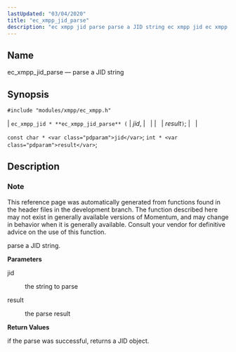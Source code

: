 ```yaml
---
lastUpdated: "03/04/2020"
title: "ec_xmpp_jid_parse"
description: "ec xmpp jid parse parse a JID string ec xmpp jid ec xmpp jid parse jid result const char jid int result This reference page was automatically generated from functions found in the header files in the development branch The function described here may not exist in generally available versions..."
---
```


<a name="apis.ec_xmpp_jid_parse"></a> 
## Name

ec_xmpp_jid_parse — parse a JID string

## Synopsis

`#include "modules/xmpp/ec_xmpp.h"`

| `ec_xmpp_jid * **ec_xmpp_jid_parse** (` | <var class="pdparam">jid</var>, |   |
|   | <var class="pdparam">result</var>`)`; |   |

`const char * <var class="pdparam">jid</var>`;
`int * <var class="pdparam">result</var>`;<a name="idp64571824"></a> 
## Description

### Note

This reference page was automatically generated from functions found in the header files in the development branch. The function described here may not exist in generally available versions of Momentum, and may change in behavior when it is generally available. Consult your vendor for definitive advice on the use of this function.

parse a JID string.

**<a name="idp64574672"></a> Parameters**

<dl class="variablelist">

<dt>jid</dt>

<dd>

the string to parse

</dd>

<dt>result</dt>

<dd>

the parse result

</dd>

</dl>

**<a name="idp64579232"></a> Return Values**

if the parse was successful, returns a JID object.